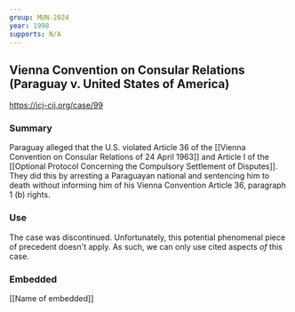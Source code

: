 ```yaml
---
group: MUN-2024
year: 1998
supports: N/A
---
```

## Vienna Convention on Consular Relations (Paraguay v. United States of America)

https://icj-cij.org/case/99

### Summary

Paraguay alleged that the U.S. violated Article 36 of the [[Vienna Convention on Consular Relations of 24 April 1963]] and Article I of the [[Optional Protocol Concerning the Compulsory Settlement of Disputes]]. They did this by arresting a Paraguayan national and sentencing him to death without informing him of his Vienna Convention Article 36, paragraph 1 (b) rights. 

### Use

The case was discontinued. Unfortunately, this potential phenomenal piece of precedent doesn't apply. As such, we can only use cited aspects *of* this case.

### Embedded

[[Name of embedded]]